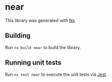 # near

This library was generated with [Nx](https://nx.dev).

## Building

Run `nx build near` to build the library.

## Running unit tests

Run `nx test near` to execute the unit tests via [Jest](https://jestjs.io).
